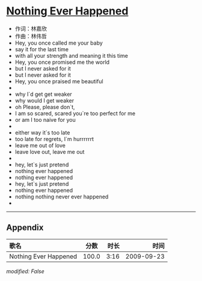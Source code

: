 # [Nothing Ever Happened](https://music.163.com/song?id=64682)

* 作词：林嘉欣
* 作曲：林伟哲
* Hey, you once called me your baby
* say it for the last time
* with all your strength and meaning it this time
* Hey, you once promised me the world
* but I never asked for it
* but I never asked for it
* Hey, you once praised me beautiful
* 
* why I`d get get weaker
* why would I get weaker
* oh Please, please don`t,
* I am so scared, scared you`re too perfect for me
* or am I too naive for you
* 
* either way it`s too late
* too late for regrets, I`m hurrrrrrt
* leave me out of love
* leave love out, leave me out
* 
* hey, let`s just pretend
* nothing ever happened
* nothing ever happened
* hey, let`s just pretend
* nothing ever happened
* nothing nothing never ever happened
* 


---

## Appendix

|歌名|分数|时长|时间|
|:---|:---:|---:|---:|
|Nothing Ever Happened|100.0|3:16|2009-09-23

*modified: False*